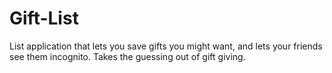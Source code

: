Gift-List
=========

List application that lets you save gifts you might want, and lets your friends see them incognito.  Takes the guessing out of gift giving.
